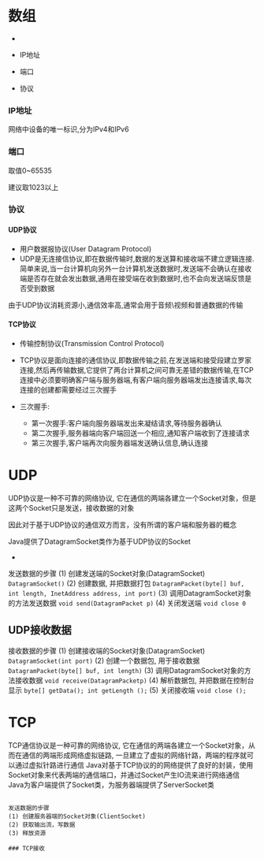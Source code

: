 

# 数组

+  

+ IP地址
+ 端口
+ 协议

### IP地址

网络中设备的唯一标识,分为IPv4和IPv6

### 端口

取值0~65535

建议取1023以上

### 协议

#### UDP协议

+ 用户数据报协议(User Datagram Protocol)
+ UDP是无连接信协议,即在数据传输时,数据的发送算和接收端不建立逻辑连接.简单来说,当一台计算机向另外一台计算机发送数据时,发送端不会确认在接收端是否存在就会发出数据,通用在接受端在收到数据时,也不会向发送端反馈是否受到数据

由于UDP协议消耗资源小,通信效率高,通常会用于音频\视频和普通数据的传输

#### TCP协议

+ 传输控制协议(Transmission Control Protocol)
+ TCP协议是面向连接的通信协议,即数据传输之前,在发送端和接受段建立罗家连接,然后再传输数据,它提供了两台计算机之间可靠无差错的数据传输,在TCP连接中必须要明确客户端与服务器端,有客户端向服务器端发出连接请求,每次连接的创建都需要经过三次握手

+ 三次握手:

  +  第一次握手:客户端向服务器端发出来凝结请求,等待服务器确认
  +  第二次握手,服务器端向客户端回送一个相应,通知客户端收到了连接请求
  +  第三次握手,客户端再次向服务器端发送确认信息,确认连接

# UDP

UDP协议是一种不可靠的网络协议, 它在通信的两端各建立一个Socket对象，但是这两个Socket只是发送，接收数据的对象 

因此对于基于UDP协议的通信双方而言，没有所谓的客户端和服务器的概念 

Java提供了DatagramSocket类作为基于UDP协议的Socket

+  

发送数据的步骤
(1) 创建发送端的Socket对象(DatagramSocket)
`DatagramSocket()`
(2) 创建数据, 并把数据打包
`DatagramPacket(byte[] buf, int length, InetAddress address, int port)`
(3) 调用DatagramSocket对象的方法发送数据
`void send(DatagramPacket p)`
(4) 关闭发送端
`void close 0`

## UDP接收数据

接收数据的步骤
(1) 创建接收端的Socket对象(DatagramSocket) 
`DatagramSocket(int port)`
(2) 创建一个数据包, 用于接收数据
`DatagramPacket(byte[] buf, int length)`
(3) 调用DatagramSocket对象的方法接收数据 
`void receive(DatagramPacketp)`
(4) 解析数据包, 并把数据在控制台显示
`byte[] getData();
int getLength ();`
(5) 关闭接收端
`void close ();`

# TCP

TCP通信协议是一种可靠的网络协议, 它在通信的两端各建立一个Socket对象，从而在通信的两端形成网络虚拟链路, 一旦建立了虚拟的网络针路，两端的程序就可以通过虚拟针路进行通信 
Java对基于TCP协议的的网络提供了良好的封装，使用Socket对象来代表两端的通信端口，并通过Socket产生IO流来进行网络通信 
Java为客户端提供了Socket类，为服务器端提供了ServerSocket类

```TCP发送

发送数据的步骤
(1) 创建服务器端的Socket对象(ClientSocket)
(2) 获取输出流，写数据
(3) 释放资源

### TCP接收


